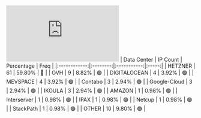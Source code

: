 ![Diagramm](https://github.com/obajay/StateSync-snapshots/blob/main/Projects/Gitopia/1/README.md)
| Data Center | IP Count | Percentage | Freq |
|:------------:|:--------:|:-----------:|:-----:|
| HETZNER | 61 | 59.80% | 🔴 |
| OVH | 9 | 8.82% | 🟢 |
| DIGITALOCEAN | 4 | 3.92% | 🟢 |
| MEVSPACE | 4 | 3.92% | 🟢 |
| Contabo | 3 | 2.94% | 🟢 |
| Google-Cloud | 3 | 2.94% | 🟢 |
| IKOULA | 3 | 2.94% | 🟢 |
| AMAZON | 1 | 0.98% | 🟢 |
| Interserver | 1 | 0.98% | 🟢 |
| IPAX | 1 | 0.98% | 🟢 |
| Netcup | 1 | 0.98% | 🟢 |
| StackPath | 1 | 0.98% | 🟢 |
| OTHER | 10 | 9.80% | 🟢 |